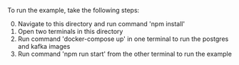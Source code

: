 To run the example, take the following steps:

0. Navigate to this directory and run command 'npm install'
1. Open two terminals in this directory
2. Run command 'docker-compose up' in one terminal to run the postgres and kafka images
3. Run command 'npm run start' from the other terminal to run the example

